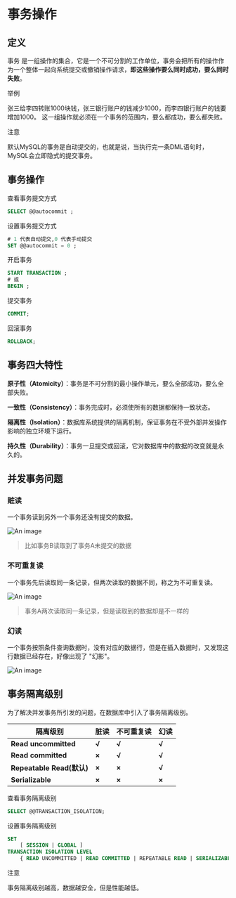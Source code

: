 # 事务操作

## 定义

事务 是一组操作的集合，它是一个不可分割的工作单位，事务会把所有的操作作为一个整体一起向系统提交或撤销操作请求，**即这些操作要么同时成功，要么同时失败**。

举例

张三给李四转账1000块钱，张三银行账户的钱减少1000，而李四银行账户的钱要增加1000。 这一组操作就必须在一个事务的范围内，要么都成功，要么都失败。

注意

默认MySQL的事务是自动提交的，也就是说，当执行完一条DML语句时，MySQL会立即隐式的提交事务。

## 事务操作

查看事务提交方式

```sql
SELECT @@autocommit ;
```

设置事务提交方式

```sql
# 1 代表自动提交,0 代表手动提交
SET @@autocommit = 0 ;
```

开启事务

```sql
START TRANSACTION ;
# 或
BEGIN ;
```

提交事务

```sql
COMMIT;
```

回滚事务

```sql
ROLLBACK;
```

## 事务四大特性

**原子性（Atomicity）**：事务是不可分割的最小操作单元，要么全部成功，要么全部失败。

**一致性（Consistency）**：事务完成时，必须使所有的数据都保持一致状态。

**隔离性（Isolation）**：数据库系统提供的隔离机制，保证事务在不受外部并发操作影响的独立环境下运行。

**持久性（Durability）**：事务一旦提交或回滚，它对数据库中的数据的改变就是永久的。

## 并发事务问题

### 赃读

一个事务读到另外一个事务还没有提交的数据。

![An image](/img/dev/mysql/14.png)

> 比如事务B读取到了事务A未提交的数据

### 不可重复读

一个事务先后读取同一条记录，但两次读取的数据不同，称之为不可重复读。

![An image](/img/dev/mysql/15.png)

> 事务A两次读取同一条记录，但是读取到的数据却是不一样的

### 幻读

一个事务按照条件查询数据时，没有对应的数据行，但是在插入数据时，又发现这行数据已经存在，好像出现了 "幻影"。

![An image](/img/dev/mysql/16.png)

## 事务隔离级别

为了解决并发事务所引发的问题，在数据库中引入了事务隔离级别。

| 隔离级别                  | 脏读  | 不可重复读 | 幻读  |
| ------------------------- | ----- | ---------- | ----- |
| **Read uncommitted**      | **√** | **√**      | **√** |
| **Read committed**        | **×** | **√**      | **√** |
| **Repeatable Read(默认)** | **×** | **×**      | **√** |
| **Serializable**          | **×** | **×**      | **×** |

查看事务隔离级别

```sql
SELECT @@TRANSACTION_ISOLATION;
```

设置事务隔离级别

```sql
SET 
    [ SESSION | GLOBAL ]
TRANSACTION ISOLATION LEVEL
    { READ UNCOMMITTED | READ COMMITTED | REPEATABLE READ | SERIALIZABLE }
```

注意

事务隔离级别越高，数据越安全，但是性能越低。
